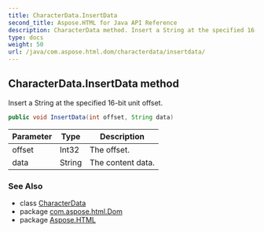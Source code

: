 ```yaml
---
title: CharacterData.InsertData
second_title: Aspose.HTML for Java API Reference
description: CharacterData method. Insert a String at the specified 16-bit unit offset
type: docs
weight: 50
url: /java/com.aspose.html.dom/characterdata/insertdata/
---
```

## CharacterData.InsertData method

Insert a String at the specified 16-bit unit offset.

```java
public void InsertData(int offset, String data)
```

| Parameter | Type | Description |
| --- | --- | --- |
| offset | Int32 | The offset. |
| data | String | The content data. |

### See Also

* class [CharacterData](../)
* package [com.aspose.html.Dom](../../characterdata/)
* package [Aspose.HTML](../../../)
